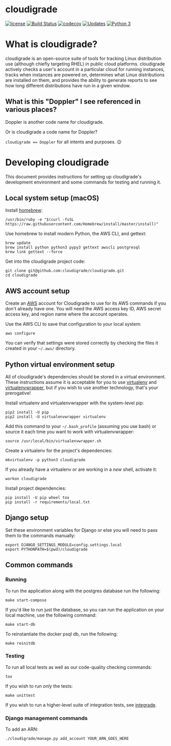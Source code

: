 # cloudigrade

[![license](https://img.shields.io/github/license/cloudigrade/cloudigrade.svg)]()
[![Build Status](https://travis-ci.org/cloudigrade/cloudigrade.svg?branch=master)](https://travis-ci.org/cloudigrade/cloudigrade)
[![codecov](https://codecov.io/gh/cloudigrade/cloudigrade/branch/master/graph/badge.svg)](https://codecov.io/gh/cloudigrade/cloudigrade)
[![Updates](https://pyup.io/repos/github/cloudigrade/cloudigrade/shield.svg)](https://pyup.io/repos/github/cloudigrade/cloudigrade/)
[![Python 3](https://pyup.io/repos/github/cloudigrade/cloudigrade/python-3-shield.svg)](https://pyup.io/repos/github/cloudigrade/cloudigrade/)

# What is cloudigrade?

cloudigrade is an open-source suite of tools for tracking Linux distribution
use (although chiefly targeting RHEL) in public cloud platforms. cloudigrade
actively checks a user's account in a particular cloud for running instances,
tracks when instances are powered on, determines what Linux distributions are
installed on them, and provides the ability to generate reports to see how
long different distributions have run in a given window.

## What is this "Doppler" I see referenced in various places?

Doppler is another code name for cloudigrade.

Or is cloudigrade a code name for Doppler?

`cloudigrade == Doppler` for all intents and purposes. 😉
   

# Developing cloudigrade

This document provides instructions for setting up cloudigrade's development
environment and some commands for testing and running it.

## Local system setup (macOS)

Install [homebrew](https://brew.sh/):

    /usr/bin/ruby -e "$(curl -fsSL https://raw.githubusercontent.com/Homebrew/install/master/install)"

Use homebrew to install modern Python, the AWS CLI, and gettext:

    brew update
    brew install python python3 pypy3 gettext awscli postgresql
    brew link gettext --force

Get into the cloudigrade project code:

    git clone git@github.com:cloudigrade/cloudigrade.git
    cd cloudigrade


## AWS account setup

Create an [AWS](https://aws.amazon.com/) account for Cloudigrade to use for its
AWS commands if you don't already have one. You will need the AWS access key ID,
AWS secret access key, and region name where the account operates.

Use the AWS CLI to save that configuration to your local system:

    aws configure

You can verify that settings were stored correctly by checking the files it
created in your `~/.aws/` directory.


## Python virtual environment setup

All of cloudigrade's dependencies should be stored in a virtual environment.
These instructions assume it is acceptable for you to use
[virtualenv](https://virtualenv.pypa.io/) and
[virtualenvwrapper](https://virtualenvwrapper.readthedocs.io/), but if you wish
to use another technology, that's your prerogative!

Install virtualenv and virtualenvwrapper with the system-level pip:

    pip2 install -U pip
    pip2 install -U virtualenvwrapper virtualenv

Add this command to your `~/.bash_profile` (assuming you use bash) or source it
each time you want to work with virtualenvwrapper:

    source /usr/local/bin/virtualenvwrapper.sh

Create a virtualenv for the project's dependencies:

    mkvirtualenv -p python3 cloudigrade

If you already have a virtualenv or are working in a _new_ shell, activate it:

    workon cloudigrade

Install project dependencies:

    pip install -U pip wheel tox
    pip install -r requirements/local.txt


## Django setup

Set these environment variables for Django or else you will need to pass them to
the commands manually:

    export DJANGO_SETTINGS_MODULE=config.settings.local
    export PYTHONPATH=$(pwd)/cloudigrade


## Common commands

### Running

To run the application along with the postgres database run the following:

    make start-compose

If you'd like to run just the database, so you can run the application
on your local machine, use the following command:

    make start-db

To reinstantiate the docker psql db, run the following:

    make reinitdb

### Testing

To run all local tests as well as our code-quality checking commands:

    tox

If you wish to run _only_ the tests:

    make unittest

If you wish to run a higher-level suite of integration tests, see
[integrade](https://github.com/cloudigrade/integrade).


### Django management commands

To add an ARN:

    ./cloudigrade/manage.py add_account YOUR_ARN_GOES_HERE

